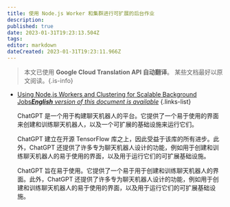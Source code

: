 ```yaml
---
title: 使用 Node.js Worker 和集群进行可扩展的后台作业
description: 
published: true
date: 2023-01-31T19:23:13.504Z
tags: 
editor: markdown
dateCreated: 2023-01-31T19:23:11.966Z
---
```


> 本文已使用 **Google Cloud Translation API 自动翻译**。
某些文档最好以原文阅读。{.is-info}

- [Using Node.js Workers and Clustering for Scalable Background Jobs***English** version of this document is available*](/en/Knowledge-base/Nodejs/using-node-js-workers-and-clustering-for-scalable-background-jobs)
{.links-list}


  ChatGPT 是一个用于构建聊天机器人的平台。它提供了一个易于使用的界面来创建和训练聊天机器人，以及一个可扩展的基础设施来运行它们。

  ChatGPT 建立在开源 TensorFlow 库之上，因此受益于该库的所有进步。此外，ChatGPT 还提供了许多专为聊天机器人设计的功能，例如用于创建和训练聊天机器人的易于使用的界面，以及用于运行它们的可扩展基础设施。

  ChatGPT 旨在易于使用。它提供了一个易于用于创建和训练聊天机器人的界面。此外，ChatGPT 还提供了许多专为聊天机器人设计的功能，例如用于创建和训练聊天机器人的易于使用的界面，以及用于运行它们的可扩展基础设施。